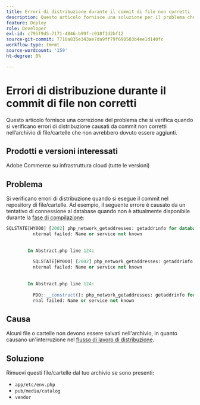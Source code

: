 ```yaml
---
title: Errori di distribuzione durante il commit di file non corretti
description: Questo articolo fornisce una soluzione per il problema che si verifica quando si verificano errori di distribuzione causati da commit non corretti nell’archivio di file/cartelle che non avrebbero dovuto essere aggiunti.
feature: Deploy
role: Developer
exl-id: c795f9d5-7171-4846-b99f-c018f1d2bf12
source-git-commit: 7718a835e343ae7da9ff79f690503b4ee1d140fc
workflow-type: tm+mt
source-wordcount: '159'
ht-degree: 0%

---
```


# Errori di distribuzione durante il commit di file non corretti

Questo articolo fornisce una correzione del problema che si verifica quando si verificano errori di distribuzione causati da commit non corretti nell’archivio di file/cartelle che non avrebbero dovuto essere aggiunti.

## Prodotti e versioni interessati

Adobe Commerce su infrastruttura cloud (tutte le versioni)

## Problema

Si verificano errori di distribuzione quando si esegue il commit nel repository di file/cartelle. Ad esempio, il seguente errore è causato da un tentativo di connessione al database quando non è attualmente disponibile durante la [fase di compilazione](https://experienceleague.adobe.com/docs/commerce-cloud-service/user-guide/develop/deploy/process.html#build-phase):

```SQL
SQLSTATE[HY000] [2002] php_network_getaddresses: getaddrinfo for database.i  
          nternal failed: Name or service not known                                    
                                                                                       
        
        In Abstract.php line 124:
                                                                                       
          SQLSTATE[HY000] [2002] php_network_getaddresses: getaddrinfo for database.i  
          nternal failed: Name or service not known                                    
                                                                                       
        
        In Abstract.php line 124:
                                                                                       
          PDO::__construct(): php_network_getaddresses: getaddrinfo for database.inte  
          rnal failed: Name or service not known       
```

## Causa

Alcuni file o cartelle non devono essere salvati nell&#39;archivio, in quanto causano un&#39;interruzione nel [flusso di lavoro di distribuzione](https://experienceleague.adobe.com/docs/commerce-cloud-service/user-guide/develop/deploy/process.html).

## Soluzione

Rimuovi questi file/cartelle dal tuo archivio se sono presenti:

* `app/etc/env.php`
* `pub/media/catalog`
* `vendor`
